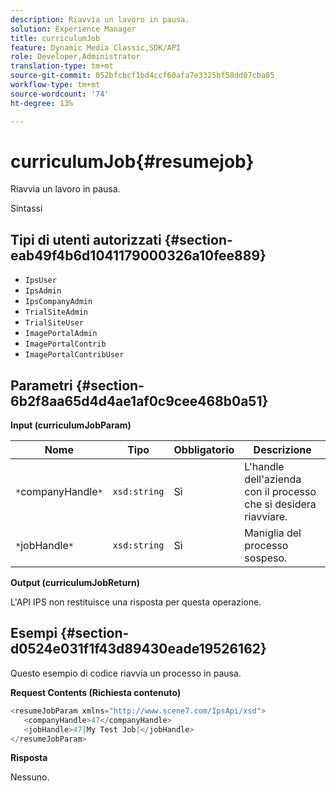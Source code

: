 ```yaml
---
description: Riavvia un lavoro in pausa.
solution: Experience Manager
title: curriculumJob
feature: Dynamic Media Classic,SDK/API
role: Developer,Administrator
translation-type: tm+mt
source-git-commit: 052bfcbcf1bd4ccf60afa7e3325bf58dd07cba85
workflow-type: tm+mt
source-wordcount: '74'
ht-degree: 13%

---
```



# curriculumJob{#resumejob}

Riavvia un lavoro in pausa.

Sintassi

## Tipi di utenti autorizzati {#section-eab49f4b6d1041179000326a10fee889}

* `IpsUser`
* `IpsAdmin`
* `IpsCompanyAdmin`
* `TrialSiteAdmin`
* `TrialSiteUser`
* `ImagePortalAdmin`
* `ImagePortalContrib`
* `ImagePortalContribUser`

## Parametri {#section-6b2f8aa65d4d4ae1af0c9cee468b0a51}

**Input (curriculumJobParam)**

| Nome | Tipo | Obbligatorio | Descrizione |
|---|---|---|---|
| `*`companyHandle`*` | `xsd:string` | Sì | L&#39;handle dell&#39;azienda con il processo che si desidera riavviare. |
| `*`jobHandle`*` | `xsd:string` | Sì | Maniglia del processo sospeso. |

**Output (curriculumJobReturn)**

L&#39;API IPS non restituisce una risposta per questa operazione.

## Esempi {#section-d0524e031f1f43d89430eade19526162}

Questo esempio di codice riavvia un processo in pausa.

**Request Contents (Richiesta contenuto)**

```java
<resumeJobParam xmlns="http://www.scene7.com/IpsApi/xsd">
   <companyHandle>47</companyHandle>
   <jobHandle>47|My Test Job|</jobHandle>
</resumeJobParam>
```

**Risposta**

Nessuno.
